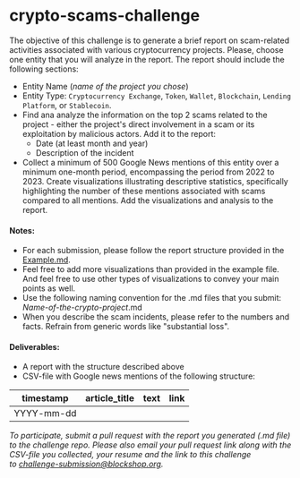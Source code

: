 # crypto-scams-challenge

The objective of this challenge is to generate a brief report on scam-related activities associated with various cryptocurrency projects. Please, choose one entity that you will analyze in the report. The report should include the following sections:

- Entity Name (*name of the project you chose*)
- Entity Type: `Cryptocurrency Exchange`, `Token`, `Wallet`, `Blockchain`, `Lending Platform`, or `Stablecoin`.
- Find ana analyze the information on the top 2 scams related to the project - either the project's direct involvement in a scam or its exploitation by malicious actors. Add it to the report:
  - Date (at least month and year)
  - Description of the incident
- Collect a minimum of 500 Google News mentions of this entity over a minimum one-month period, encompassing the period from 2022 to 2023. Create visualizations illustrating descriptive statistics, specifically highlighting the number of these mentions associated with scams compared to all mentions. Add the visualizations and analysis to the report.

#### Notes:

- For each submission, please follow the report structure provided in the [Example.md](https://github.com/1712n/crypto-scams-challenge/blob/main/Example.md).
- Feel free to add more visualizations than provided in the example file. And feel free to use other types of visualizations to convey your main points as well.
- Use the following naming convention for the .md files that you submit: *Name-of-the-crypto-project*.md
- When you describe the scam incidents, please refer to the numbers and facts. Refrain from generic words like "substantial loss".

#### Deliverables: 

- A report with the structure described above
- CSV-file with Google news mentions of the following structure:
  
| timestamp | article_title | text | link | 
|------------|--------------|-------|------|
| YYYY-mm-dd | | | | 



*To participate, submit a pull request with the report you generated (.md file) to the challenge repo. Please also email your pull request link along with the CSV-file you collected, your resume and the link to this challenge to challenge-submission@blockshop.org.*
